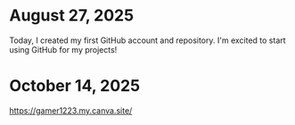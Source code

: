 # August 27, 2025

Today, I created my first GitHub account and repository. I'm excited to start using GitHub for my projects!

# October 14, 2025
https://gamer1223.my.canva.site/
